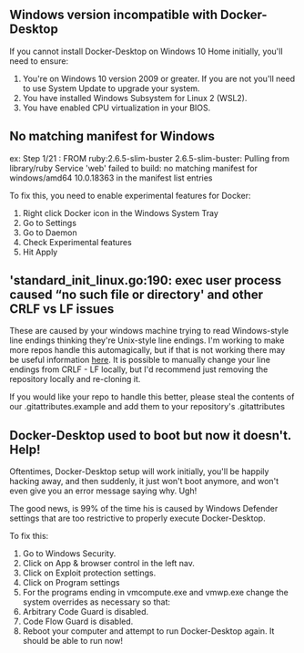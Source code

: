 ## Windows version incompatible with Docker-Desktop
If you cannot install Docker-Desktop on Windows 10 Home initially, you'll need to ensure:
1. You're on Windows 10 version 2009 or greater. If you are not you'll need to use System Update to upgrade your system.
2. You have installed Windows Subsystem for Linux 2 (WSL2). 
3. You have enabled CPU virtualization in your BIOS.

## No matching manifest for Windows
ex: Step 1/21 : FROM ruby:2.6.5-slim-buster
2.6.5-slim-buster: Pulling from library/ruby
Service 'web' failed to build: no matching manifest for windows/amd64 10.0.18363 in the manifest list entries

To fix this, you need to enable experimental features for Docker:
1. Right click Docker icon in the Windows System Tray
2. Go to Settings
3. Go to Daemon
4. Check Experimental features
5. Hit Apply

## 'standard_init_linux.go:190: exec user process caused “no such file or directory' and other CRLF vs LF issues
These are caused by your windows machine trying to read Windows-style line endings thinking they're Unix-style line endings. I'm working to make more repos handle this automagically, but if that is not working there may be useful information [here](https://docs.github.com/en/free-pro-team@latest/github/using-git/configuring-git-to-handle-line-endings). It is possible to manually change your line endings from CRLF - LF locally, but I'd recommend just removing the repository locally and re-cloning it.

If you would like your repo to handle this better, please steal the contents of our .gitattributes.example and add them to your repository's .gitattributes


## Docker-Desktop used to boot but now it doesn't. Help!
Oftentimes, Docker-Desktop setup will work initially, you'll be happily hacking away, and then suddenly, it just won't boot anymore, and won't even give you an error message saying why. Ugh!

The good news, is 99% of the time his is caused by Windows Defender settings that are too restrictive to properly execute Docker-Desktop.

To fix this:
1. Go to Windows Security.
2. Click on App & browser control in the left nav.
3. Click on Exploit protection settings.
4. Click on Program settings
5. For the programs ending in vmcompute.exe and vmwp.exe change the system overrides as necessary so that:
  1. Arbitrary Code Guard is disabled.
  2. Code Flow Guard is disabled.
6. Reboot your computer and attempt to run Docker-Desktop again. It should be able to run now!
